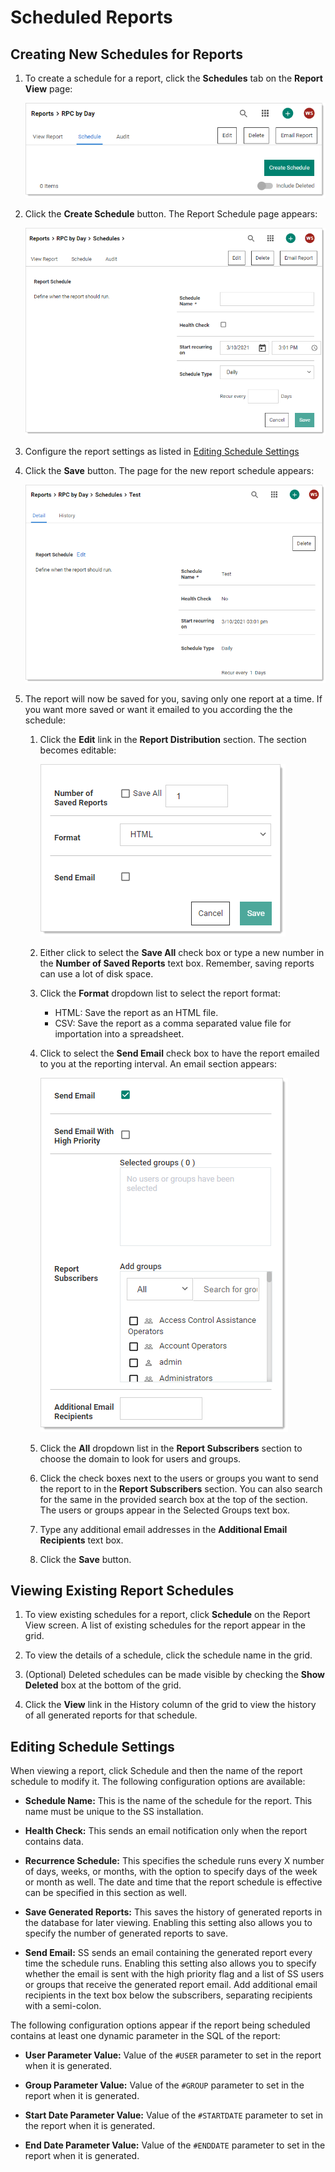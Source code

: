 [title]: # "Scheduled Reports"
[tags]: # "Scheduled Reports"
[priority]: # "1000"

# Scheduled Reports

## Creating New Schedules for Reports

1. To create a schedule for a report, click the **Schedules** tab on the **Report View** page:

   ![image-20210310150121277](images/image-20210310150121277.png)

1. Click the **Create Schedule** button. The Report Schedule page appears:

   ![image-20210310150251467](images/image-20210310150251467.png)

1. Configure the report settings as listed in [Editing Schedule Settings](#editing_schedule_settings)

1. Click the **Save** button. The page for the new report schedule appears:

   ![image-20210310150956735](images/image-20210310150956735.png)

1. The report will now be saved for you, saving only one report at a time. If you want more saved or want it emailed to you according the the schedule:

   1. Click the **Edit** link in the **Report Distribution** section. The section becomes editable:

      ![image-20210310151248793](images/image-20210310151248793.png)

   1. Either click to select the **Save All** check box or type a new number in the **Number of Saved Reports** text box. Remember, saving reports can use a lot of disk space.

   1. Click the **Format** dropdown list to select the report format:

      - HTML: Save the report as an HTML file.
      - CSV: Save the report as a comma separated value file for importation into a spreadsheet.

   1. Click to select the **Send Email** check box to have the report emailed to you at the reporting interval. An email section appears:

      ![image-20210310151950383](images/image-20210310151950383.png)

   1. Click the **All** dropdown list in the **Report Subscribers** section to choose the domain to look for users and groups.

   1. Click the check boxes next to the users or groups you want to send the report to in the **Report Subscribers** section. You can also search for the same in the provided search box at the top of the section. The users or groups appear in the Selected Groups text box.

   1. Type any additional email addresses in the **Additional Email Recipients** text box.

   1. Click the **Save** button.

## Viewing Existing Report Schedules

1. To view existing schedules for a report, click **Schedule** on the Report View screen. A list of existing schedules for the report appear in the grid.

1. To view the details of a schedule, click the schedule name in the grid.

1. (Optional) Deleted schedules can be made visible by checking the **Show Deleted** box at the bottom of the grid.

1. Click the **View** link in the History column of the grid to view the history of all generated reports for that schedule.

## Editing Schedule Settings

When viewing a report, click Schedule and then the name of the report schedule to modify it. The following configuration options are available:

- **Schedule Name:** This is the name of the schedule for the report. This name must be unique to the SS installation.

- **Health Check:** This sends an email notification only when the report contains data.

- **Recurrence Schedule:** This specifies the schedule runs every X number of days, weeks, or months, with the option to specify days of the week or month as well. The date and time that the report schedule is effective can be specified in this section as well.

- **Save Generated Reports:** This saves the history of generated reports in the database for later viewing. Enabling this setting also allows you to specify the number of generated reports to save.

- **Send Email:** SS sends an email containing the generated report every time the schedule runs. Enabling this setting also allows you to specify whether the email is sent with the high priority flag and a list of SS users or groups that receive the generated report email. Add additional email recipients in the text box below the subscribers, separating recipients with a semi-colon.

The following configuration options appear if the report being scheduled contains at least one dynamic parameter in the SQL of the report:

- **User Parameter Value:** Value of the `#USER` parameter to set in the report when it is generated.

- **Group Parameter Value:** Value of the `#GROUP` parameter to set in the report when it is generated.

- **Start Date Parameter Value:** Value of the `#STARTDATE` parameter to set in the report when it is generated.

- **End Date Parameter Value:** Value of the `#ENDDATE` parameter to set in the report when it is generated.
